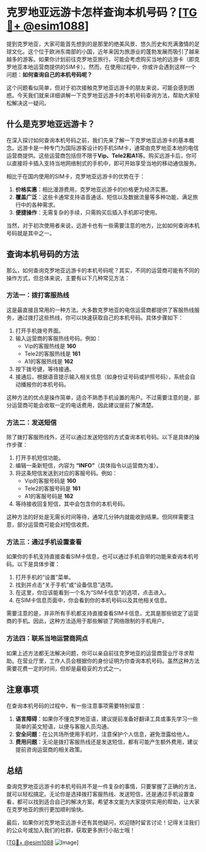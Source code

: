 # 克罗地亚远游卡怎样查询本机号码？[[TG💪+ @esim1088](https://t.me/s/esim1088)]

提到克罗地亚，大家可能首先想到的是那里的绝美风景、悠久历史和充满激情的足球文化。这个位于欧洲东南部的小国，近年来因为旅游业的蓬勃发展而吸引了越来越多的游客。如果你计划前往克罗地亚旅行，可能会考虑购买当地的远游卡（即克罗地亚本地运营商提供的SIM卡）。然而，在使用过程中，你或许会遇到这样一个问题：**如何查询自己的本机号码呢？**

这个问题看似简单，但对于初次接触克罗地亚远游卡的朋友来说，可能会感到困惑。今天我们就来详细讲解一下克罗地亚远游卡的本机号码查询方法，帮助大家轻松解决这一疑问。

## 什么是克罗地亚远游卡？

在深入探讨如何查询本机号码之前，我们先来了解一下克罗地亚远游卡的基本概念。远游卡是一种专门为国际游客设计的手机SIM卡，通常由克罗地亚本地的电信运营商提供。这些运营商包括但不限于**Vip、Tele2和A1**等。购买远游卡后，你可以直接将卡插入支持当地网络制式的手机中，即可开始享受当地的移动通信服务。

相比于在国内使用的SIM卡，克罗地亚远游卡的优势在于：

1. **价格实惠**：相比漫游费用，克罗地亚远游卡的价格更为经济实惠。
2. **覆盖广泛**：这些卡通常支持语音通话、短信以及数据流量等多种功能，满足旅行中的各种需求。
3. **便捷操作**：无需复杂的手续，只需购买后插入手机即可使用。

当然，对于初次使用者来说，远游卡也有一些需要注意的地方，比如如何查询本机号码就是其中之一。

## 查询本机号码的方法

那么，如何查询克罗地亚远游卡的本机号码呢？其实，不同的运营商可能有不同的操作方式，但总体来说，主要有以下几种常见方法：

### 方法一：拨打客服热线

这是最直接且常用的一种方法。大多数克罗地亚的电信运营商都提供了客服热线服务，通过拨打这些热线，你可以快速获取自己的本机号码。具体步骤如下：

1. 打开手机拨号界面。
2. 输入运营商的客服热线号码。例如：
   - Vip的客服热线是 **160**
   - Tele2的客服热线是 **161**
   - A1的客服热线是 **162**
3. 按下拨号键，等待接通。
4. 接通后，根据语音提示输入相关信息（如身份证号码或护照号码），系统会自动播报你的本机号码。

这种方法的优点是操作简单，适合不熟悉手机设置的用户。不过需要注意的是，部分运营商可能会收取一定的电话费用，因此建议提前了解清楚。

### 方法二：发送短信

除了拨打客服热线外，还可以通过发送短信的方式查询本机号码。以下是具体的操作步骤：

1. 打开手机短信功能。
2. 编辑一条新短信，内容为 **“INFO”**（具体指令以运营商为准）。
3. 将这条短信发送到对应的客服号码。例如：
   - Vip的客服号码是 **160**
   - Tele2的客服号码是 **161**
   - A1的客服号码是 **162**
4. 等待接收回复短信，其中会包含你的本机号码。

这种方法的好处是无需长时间等待，通常几分钟内就能收到结果。但同样需要注意，部分运营商可能会对短信收费。

### 方法三：通过手机设置查看

如果你的手机支持直接查看SIM卡信息，也可以通过手机自带的功能来查询本机号码。以下是具体步骤：

1. 打开手机的“设置”菜单。
2. 找到并点击“关于手机”或“设备信息”选项。
3. 在这里，你应该能看到一个名为“SIM卡信息”的选项，点击进入。
4. 在SIM卡信息页面中，你会看到你的本机号码以及其他相关信息。

需要注意的是，并非所有手机都支持直接查看SIM卡信息，尤其是那些锁定了运营商的手机。因此，这种方法适用于那些解锁了网络限制的手机用户。

### 方法四：联系当地运营商网点

如果上述方法都无法解决问题，你可以亲自前往克罗地亚的运营商营业厅寻求帮助。在营业厅里，工作人员会根据你的身份证明为你查询本机号码。虽然这种方法需要花费一定的时间，但却是最稳妥的方式之一。

## 注意事项

在查询本机号码的过程中，有一些注意事项需要特别留意：

1. **语言障碍**：如果你不懂克罗地亚语，建议提前准备好翻译工具或事先学习一些简单的英文短语，以便与客服人员沟通。
2. **安全问题**：在公共场所使用手机时，注意保护个人信息，避免泄露给他人。
3. **费用问题**：无论是拨打客服热线还是发送短信，都有可能产生额外费用，建议提前咨询运营商的相关政策。

## 总结

查询克罗地亚远游卡的本机号码并不是一件复杂的事情，只要掌握了正确的方法，就可以轻松搞定。无论你是选择拨打客服热线、发送短信，还是通过手机设置查看，都可以找到适合自己的解决方案。希望本文能为大家提供实用的帮助，让大家在克罗地亚的旅行更加顺利愉快。

最后，如果你对克罗地亚远游卡还有其他疑问，欢迎随时留言讨论！记得关注我们的公众号或加入我们的社群，获取更多旅行小贴士哦！

[[TG💪+ @esim1088](https://t.me/s/esim1088) ![Image](https://i.postimg.cc/4NQfJmqS/Snipaste-2025-05-13-00-14-12.png)]